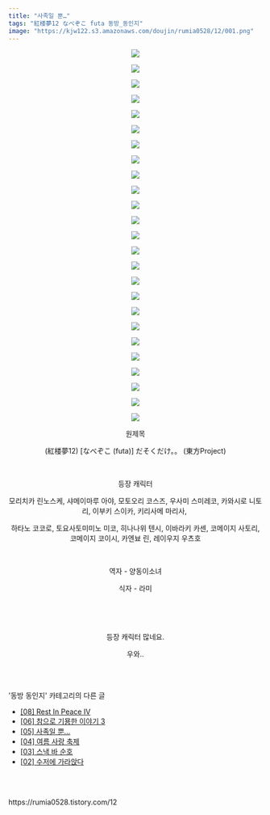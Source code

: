 ```yaml
---
title: "사족일 뿐…"
tags: "紅楼夢12 なべぞこ futa 동방_동인지"
image: "https://kjw122.s3.amazonaws.com/doujin/rumia0528/12/001.png"
---
```

<div class="article">
<div class="article">
<div class="tt_article_useless_p_margin"><p style="text-align: center; clear: none; float: none;"><span class="imageblock" style="display:inline-block;width:900px;;height:auto;max-width:100%"><img src="{{ site.imgserver5 }}/rumia0528/12/001.png"/></span></p><p style="text-align: center; clear: none; float: none;"><span class="imageblock" style="display:inline-block;width:900px;;height:auto;max-width:100%"><img src="{{ site.imgserver5 }}/rumia0528/12/002.png"/></span></p><p style="text-align: center; clear: none; float: none;"><span class="imageblock" style="display:inline-block;width:900px;;height:auto;max-width:100%"><img src="{{ site.imgserver5 }}/rumia0528/12/003.png"/></span></p><p style="text-align: center; clear: none; float: none;"><span class="imageblock" style="display:inline-block;width:900px;;height:auto;max-width:100%"><img src="{{ site.imgserver5 }}/rumia0528/12/004.png"/></span></p><p style="text-align: center; clear: none; float: none;"><span class="imageblock" style="display:inline-block;width:900px;;height:auto;max-width:100%"><img src="{{ site.imgserver5 }}/rumia0528/12/005.png"/></span></p><p style="text-align: center; clear: none; float: none;"><span class="imageblock" style="display:inline-block;width:900px;;height:auto;max-width:100%"><img src="{{ site.imgserver5 }}/rumia0528/12/006.png"/></span></p><p style="text-align: center; clear: none; float: none;"><span class="imageblock" style="display:inline-block;width:900px;;height:auto;max-width:100%"><img src="{{ site.imgserver5 }}/rumia0528/12/007.png"/></span></p><p style="text-align: center; clear: none; float: none;"><span class="imageblock" style="display:inline-block;width:900px;;height:auto;max-width:100%"><img src="{{ site.imgserver5 }}/rumia0528/12/008.png"/></span></p><p style="text-align: center; clear: none; float: none;"><span class="imageblock" style="display:inline-block;width:900px;;height:auto;max-width:100%"><img src="{{ site.imgserver5 }}/rumia0528/12/009.png"/></span></p><p style="text-align: center; clear: none; float: none;"><span class="imageblock" style="display:inline-block;width:900px;;height:auto;max-width:100%"><img src="{{ site.imgserver5 }}/rumia0528/12/010.png"/></span></p><p style="text-align: center; clear: none; float: none;"><span class="imageblock" style="display:inline-block;width:900px;;height:auto;max-width:100%"><img src="{{ site.imgserver5 }}/rumia0528/12/011.png"/></span></p><p style="text-align: center; clear: none; float: none;"><span class="imageblock" style="display:inline-block;width:900px;;height:auto;max-width:100%"><img src="{{ site.imgserver5 }}/rumia0528/12/012.png"/></span></p><p style="text-align: center; clear: none; float: none;"><span class="imageblock" style="display:inline-block;width:900px;;height:auto;max-width:100%"><img src="{{ site.imgserver5 }}/rumia0528/12/013.png"/></span></p><p style="text-align: center; clear: none; float: none;"><span class="imageblock" style="display:inline-block;width:900px;;height:auto;max-width:100%"><img src="{{ site.imgserver5 }}/rumia0528/12/014.png"/></span></p><p style="text-align: center; clear: none; float: none;"><span class="imageblock" style="display:inline-block;width:900px;;height:auto;max-width:100%"><img src="{{ site.imgserver5 }}/rumia0528/12/015.png"/></span></p><p style="text-align: center; clear: none; float: none;"><span class="imageblock" style="display:inline-block;width:900px;;height:auto;max-width:100%"><img src="{{ site.imgserver5 }}/rumia0528/12/016.png"/></span></p><p style="text-align: center; clear: none; float: none;"><span class="imageblock" style="display:inline-block;width:900px;;height:auto;max-width:100%"><img src="{{ site.imgserver5 }}/rumia0528/12/017.png"/></span></p><p style="text-align: center; clear: none; float: none;"><span class="imageblock" style="display:inline-block;width:900px;;height:auto;max-width:100%"><img src="{{ site.imgserver5 }}/rumia0528/12/018.png"/></span></p><p style="text-align: center; clear: none; float: none;"><span class="imageblock" style="display:inline-block;width:900px;;height:auto;max-width:100%"><img src="{{ site.imgserver5 }}/rumia0528/12/019.png"/></span></p><p style="text-align: center; clear: none; float: none;"><span class="imageblock" style="display:inline-block;width:900px;;height:auto;max-width:100%"><img src="{{ site.imgserver5 }}/rumia0528/12/020.png"/></span></p><p style="text-align: center; clear: none; float: none;"><span class="imageblock" style="display:inline-block;width:900px;;height:auto;max-width:100%"><img src="{{ site.imgserver5 }}/rumia0528/12/021.png"/></span></p><p style="text-align: center; clear: none; float: none;"><span class="imageblock" style="display:inline-block;width:900px;;height:auto;max-width:100%"><img src="{{ site.imgserver5 }}/rumia0528/12/022.png"/></span></p><p style="text-align: center; clear: none; float: none;"><span class="imageblock" style="display:inline-block;width:900px;;height:auto;max-width:100%"><img src="{{ site.imgserver5 }}/rumia0528/12/023.png"/></span></p><p style="text-align: center; clear: none; float: none;"><span class="imageblock" style="display:inline-block;width:900px;;height:auto;max-width:100%"><img src="{{ site.imgserver5 }}/rumia0528/12/024.png"/></span></p><p style="text-align: center; clear: none; float: none;"><span class="imageblock" style="display:inline-block;width:900px;;height:auto;max-width:100%"><img src="{{ site.imgserver5 }}/rumia0528/12/025.png"/></span></p><p style="text-align: center;"></p><p style="text-align: center;">원제목</p><p style="text-align: center;">(紅楼夢12) [なべぞこ (futa)] だそくだけ。。 (東方Project)<br/></p><p style="text-align: center;"><br/></p><p style="text-align: center;">등장 캐릭터</p><p style="text-align: center;">모리치카 린노스케, 샤메이마루 아야, 모토오리 코스즈, 우사미 스미레코, 카와시로 니토리, 이부키 스이카, 키리사메 마리사, </p><p style="text-align: center;">하타노 코코로, 토요사토미미노 미코, 히나나위 텐시, 이바라키 카센, 코메이지 사토리, 코메이지 코이시, 카엔뵤 린, 레이우지 우츠호</p><p style="text-align: center;"><br/></p><p style="text-align: center;">역자 - 양동이소녀</p><p style="text-align: center;">식자 - 라미</p><p style="text-align: center;"><br/></p><p style="text-align: center;"><br/></p><p style="text-align: center;">등장 캐릭터 많네요.</p><p style="text-align: center;">우와..</p>
</div>
</div></div><br/>
<div class="tagTrail">
</div><br/>
<div class="another">
<p>'동방 동인지' 카테고리의 다른 글</p>
<ul>
<li><a href="/rumia0528_17">[08] Rest In Peace IV</a></li>
<li><a href="/rumia0528_15">[06] 참으로 기묭한 이야기 3</a></li>
<li><a href="/rumia0528_12">[05] 사족일 뿐…</a></li>
<li><a href="/rumia0528_4">[04] 여름 사랑 축제</a></li>
<li><a href="/rumia0528_3">[03] 스낵 바 순호</a></li>
<li><a href="/rumia0528_2">[02] 수저에 가라앉다</a></li>
</ul>
</div><br/>
<br/>
<p id="refer">https://rumia0528.tistory.com/12</p>
<br/>
